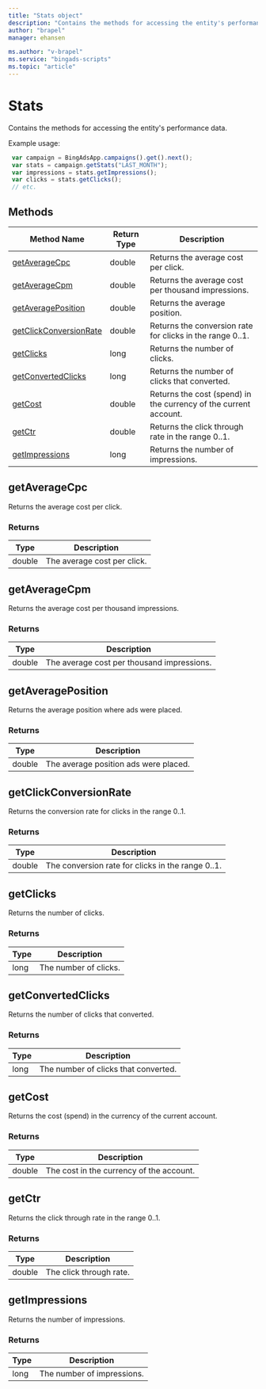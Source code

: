 ```yaml
---
title: "Stats object"
description: "Contains the methods for accessing the entity's performance data."
author: "brapel"
manager: ehansen

ms.author: "v-brapel"
ms.service: "bingads-scripts"
ms.topic: "article"
---
```


# Stats

Contains the methods for accessing the entity's performance data.


Example usage:
```javascript
 var campaign = BingAdsApp.campaigns().get().next();
 var stats = campaign.getStats("LAST_MONTH");
 var impressions = stats.getImpressions();
 var clicks = stats.getClicks();
 // etc.
```

## Methods
|Method Name|Return Type|Description|
|-|-|-
[getAverageCpc](#getaveragecpc)|double|Returns the average cost per click.
[getAverageCpm](#getaveragecpm)|double|Returns the average cost per thousand impressions.
[getAveragePosition](#getaverageposition)|double|Returns the average position.
[getClickConversionRate](#getclickconversionrate)|double|Returns the conversion rate for clicks in the range 0..1.
[getClicks](#getclicks)|long|Returns the number of clicks.
[getConvertedClicks](#getconvertedclicks)|long|Returns the number of clicks that converted.
[getCost](#getcost)|double|Returns the cost (spend) in the currency of the current account.
[getCtr](#getctr)|double|Returns the click through rate in the range 0..1.
[getImpressions](#getimpressions)|long|Returns the number of impressions.

## <a name="getaveragecpc"></a>getAverageCpc
Returns the average cost per click.

### Returns
|Type|Description|
|-|-
double|The average cost per click.

## <a name="getaveragecpm"></a>getAverageCpm
Returns the average cost per thousand impressions.

### Returns
|Type|Description|
|-|-
double|The average cost per thousand impressions.

## <a name="getaverageposition"></a>getAveragePosition
Returns the average position where ads were placed.

### Returns
|Type|Description|
|-|-
double|The average position ads were placed.

## <a name="getclickconversionrate"></a>getClickConversionRate
Returns the conversion rate for clicks in the range 0..1.

### Returns
|Type|Description|
|-|-
double|The conversion rate for clicks in the range 0..1.

## <a name="getclicks"></a>getClicks
Returns the number of clicks.

### Returns
|Type|Description|
|-|-
long|The number of clicks.

## <a name="getconvertedclicks"></a>getConvertedClicks
Returns the number of clicks that converted.

### Returns
|Type|Description|
|-|-
long|The number of clicks that converted.

## <a name="getcost"></a>getCost
Returns the cost (spend) in the currency of the current account.

### Returns
|Type|Description|
|-|-
double|The cost in the currency of the account.

## <a name="getctr"></a>getCtr
Returns the click through rate in the range 0..1.

### Returns
|Type|Description|
|-|-
double|The click through rate.

## <a name="getimpressions"></a>getImpressions
Returns the number of impressions.

### Returns
|Type|Description|
|-|-
long|The number of impressions.

